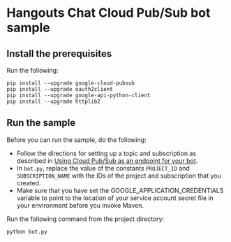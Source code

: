 # Hangouts Chat Cloud Pub/Sub bot sample

## Install the prerequisites

Run the following:
```
pip install --upgrade google-cloud-pubsub
pip install --upgrade oauth2client
pip install --upgrade google-api-python-client
pip install --upgrade httplib2
```

## Run the sample

Before you can run the sample, do the following:

  - Follow the directions for setting up a topic and subscription as
    described in
    [Using Cloud Pub/Sub as an endpoint for your bot](https://developers.google.com/hangouts/chat/how-tos/pub-sub).
  - In `bot.py`, replace the value of the constants `PROJECT_ID` and
    `SUBSCRIPTION_NAME` with the IDs of the project and subscription that
    you created.
  - Make sure that you have set the GOOGLE_APPLICATION_CREDENTIALS variable
    to point to the location of your service account secret file in your
    environment before you invoke Maven.

Run the following command from the project directory:
```
python bot.py
```